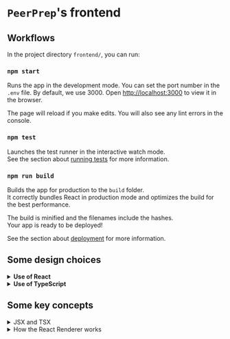 # `PeerPrep`'s frontend

## Workflows

In the project directory `frontend/`, you can run:

### `npm start`

Runs the app in the development mode. You can set the port number in the `.env` file. By default, we use 3000. Open [http://localhost:3000](http://localhost:3000) to view it in the browser.

The page will reload if you make edits. You will also see any lint errors in the console.

### `npm test`

Launches the test runner in the interactive watch mode.\
See the section about [running tests](https://facebook.github.io/create-react-app/docs/running-tests) for more information.

### `npm run build`

Builds the app for production to the `build` folder.\
It correctly bundles React in production mode and optimizes the build for the best performance.

The build is minified and the filenames include the hashes.\
Your app is ready to be deployed!

See the section about [deployment](https://facebook.github.io/create-react-app/docs/deployment) for more information.

## Some design choices

<details>
<summary><b>Use of React</b></summary>
This project was bootstrapped with [Create React App](https://github.com/facebook/create-react-app). See the [Create React App documentation](https://facebook.github.io/create-react-app/docs/getting-started) for more details.
</details>
<details>
<br/>
<summary><b>Use of TypeScript</b> </summary>
<br>
Some concent
</details>

## Some key concepts

<details>
<summary> JSX and TSX </summary>
<br>

`.jsx` and `.tsx` files provide syntactic sugar for creating specific JavaScript objects, reducing verbosity. In our use case, as specified in `tsconfig.json`, we are using React to interpret these elements. So when we write:

```
const tag = <h1>Hello</h1>
```

We are essentially doing:

```
const tag = React.createElement("h1", {}, "Hello")
```

And under the hood, `React.createElement` simply creates a plain JavaScript object.

</details>
<details>
<summary> How the React Renderer works </summary>
<br>

Taken from [here](https://www.freecodecamp.org/news/react-under-the-hood/).

### Decoupling objects and rendering

At its core, React basically maintains a tree, and in doing so, it allows us to effectively reconstruct the DOM (the rendered HTML on the browser) in JavaScript and push only the changes that have occured (by traversing down said tree).

When we use `.jsx` or `.tsx` files (or manually create React elements), we essentially create a huge, nested object. How do we then create actual HTML tags out of it?

The main idea is that the ReactDOM recusirvely traverses the object and creates nodes based on their `type` property and appends them to the DOM.

A key thing is to observe that the ReactDOM is decoupled from React - that is, the ReactDOM renders (i.e. converts to HTML) the React element. In doing so, for different platforms, we could use different renderers. [React Native](), for example, is a different renderer that runs natively on the host OS.

### Lazy re-rendering by the React DOM

React essentially maintains a JavaScript version of the DOM and uses it to
"diff" what is newly-rendered (upon some change), and decide what to then push to the actual DOM.

Because recursively diffing would be expensive, the assumption is made that if a parent has changed, its containing subtree has changed - so a recursive re-render would be done downwards.

### How the React DOM identifies nodes: keys

At this point, it's worth thinking about how exactly React efficiently does a diff - and the idea lies in keys! That is, on a change, the _key_ of an element changes - this allows the renderer to check whether the keys match, rather than iterating through specific attributes.
The below way is an efficient way of performing the same thing:

```
    <li key="A">A</li>
    <li key="B">B</li>
```

Now, if this gets changed to:

```
    <li key="Z">Z</li>
    <li key="A">A</li>
    <li key="B">B</li>
```

React would now know that keys 'A' and 'B' already exists, so we just need to add the new element with key 'Z'.

</details>
